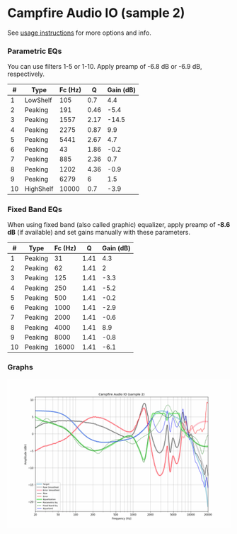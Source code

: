 # Campfire Audio IO (sample 2)
See [usage instructions](https://github.com/jaakkopasanen/AutoEq#usage) for more options and info.

### Parametric EQs
You can use filters 1-5 or 1-10. Apply preamp of -6.8 dB or -6.9 dB, respectively.

|   # | Type      |   Fc (Hz) |    Q |   Gain (dB) |
|-----|-----------|-----------|------|-------------|
|   1 | LowShelf  |       105 | 0.7  |         4.4 |
|   2 | Peaking   |       191 | 0.46 |        -5.4 |
|   3 | Peaking   |      1557 | 2.17 |       -14.5 |
|   4 | Peaking   |      2275 | 0.87 |         9.9 |
|   5 | Peaking   |      5441 | 2.67 |         4.7 |
|   6 | Peaking   |        43 | 1.86 |        -0.2 |
|   7 | Peaking   |       885 | 2.36 |         0.7 |
|   8 | Peaking   |      1202 | 4.36 |        -0.9 |
|   9 | Peaking   |      6279 | 6    |         1.5 |
|  10 | HighShelf |     10000 | 0.7  |        -3.9 |

### Fixed Band EQs
When using fixed band (also called graphic) equalizer, apply preamp of **-8.6 dB** (if available) and set gains manually with these parameters.

|   # | Type    |   Fc (Hz) |    Q |   Gain (dB) |
|-----|---------|-----------|------|-------------|
|   1 | Peaking |        31 | 1.41 |         4.3 |
|   2 | Peaking |        62 | 1.41 |         2   |
|   3 | Peaking |       125 | 1.41 |        -3.3 |
|   4 | Peaking |       250 | 1.41 |        -5.2 |
|   5 | Peaking |       500 | 1.41 |        -0.2 |
|   6 | Peaking |      1000 | 1.41 |        -2.9 |
|   7 | Peaking |      2000 | 1.41 |        -0.6 |
|   8 | Peaking |      4000 | 1.41 |         8.9 |
|   9 | Peaking |      8000 | 1.41 |        -0.8 |
|  10 | Peaking |     16000 | 1.41 |        -6.1 |

### Graphs
![](./Campfire%20Audio%20IO%20(sample%202).png)

